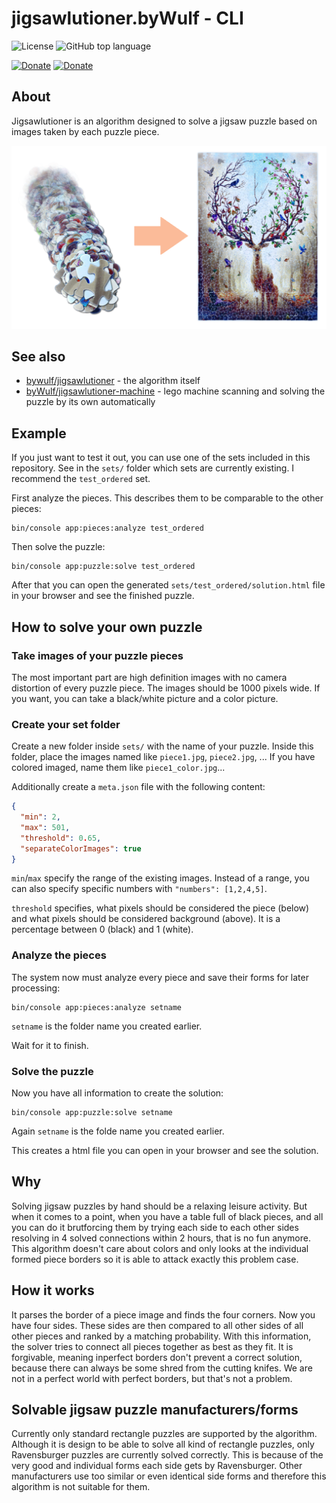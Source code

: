# jigsawlutioner.byWulf - CLI
![License](https://img.shields.io/github/license/bywulf/jigsawlutioner-cli?style=flat-square&color=yellow)
![GitHub top language](https://img.shields.io/github/languages/top/bywulf/jigsawlutioner-cli?style=flat-square)

[![Donate](https://img.shields.io/badge/PayPal-donate-informational?style=flat-square&logo=paypal)](https://www.paypal.com/donate/?hosted_button_id=QGSRL3B9BN7BW)
[![Donate](https://img.shields.io/badge/Buy%20me%20a%20coffee-donate-informational?style=flat-square&logo=buy-me-a-coffee&color=c2944f)](https://www.buymeacoffee.com/bywulf)

## About
Jigsawlutioner is an algorithm designed to solve a jigsaw puzzle based on images taken by each puzzle piece.

![Transforming single pieces into solved puzzle](doc/solution_mockup.png)

## See also
* [bywulf/jigsawlutioner](https://github.com/byWulf/jigsawlutioner) - the algorithm itself
* [byWulf/jigsawlutioner-machine](https://github.com/byWulf/jigsawlutioner-machine) - lego machine scanning and solving the puzzle by its own automatically

## Example
If you just want to test it out, you can use one of the sets included in this repository. See in the `sets/` folder which sets are currently existing. I recommend the `test_ordered` set.

First analyze the pieces. This describes them to be comparable to the other pieces:
```shell
bin/console app:pieces:analyze test_ordered
```

Then solve the puzzle:
```shell
bin/console app:puzzle:solve test_ordered
```

After that you can open the generated `sets/test_ordered/solution.html` file in your browser and see the finished puzzle.

## How to solve your own puzzle
### Take images of your puzzle pieces
The most important part are high definition images with no camera distortion of every puzzle piece. The images should be 1000 pixels wide. If you want, you can take a black/white picture and a color picture. 

### Create your set folder
Create a new folder inside `sets/` with the name of your puzzle. Inside this folder, place the images named like `piece1.jpg`, `piece2.jpg`, ... If you have colored imaged, name them like `piece1_color.jpg`...

Additionally create a `meta.json` file with the following content:
```json
{
  "min": 2,
  "max": 501,
  "threshold": 0.65,
  "separateColorImages": true
}
```
`min`/`max` specify the range of the existing images. Instead of a range, you can also specify specific numbers with `"numbers": [1,2,4,5]`.

`threshold` specifies, what pixels should be considered the piece (below) and what pixels should be considered background (above). It is a percentage between 0 (black) and 1 (white).

### Analyze the pieces
The system now must analyze every piece and save their forms for later processing:
```shell
bin/console app:pieces:analyze setname
```
`setname` is the folder name you created earlier. 

Wait for it to finish.

### Solve the puzzle
Now you have all information to create the solution:
```shell
bin/console app:puzzle:solve setname
```
Again `setname` is the folde name you created earlier. 

This creates a html file you can open in your browser and see the solution.

## Why
Solving jigsaw puzzles by hand should be a relaxing leisure activity. But when it comes to a point, when you have a table full of black pieces, and all you can do it brutforcing them by trying each side to each other sides resolving in 4 solved connections within 2 hours, that is no fun anymore. This algorithm doesn't care about colors and only looks at the individual formed piece borders so it is able to attack exactly this problem case.

## How it works
It parses the border of a piece image and finds the four corners. Now you have four sides. These sides are then compared to all other sides of all other pieces and ranked by a matching probability. With this information, the solver tries to connect all pieces together as best as they fit. It is forgivable, meaning inperfect borders don't prevent a correct solution, because there can always be some shred from the cutting knifes. We are not in a perfect world with perfect borders, but that's not a problem.

## Solvable jigsaw puzzle manufacturers/forms
Currently only standard rectangle puzzles are supported by the algorithm. Although it is design to be able to solve all kind of rectangle puzzles, only Ravensburger puzzles are currently solved correctly. This is because of the very good and individual forms each side gets by Ravensburger. Other manufacturers use too similar or even identical side forms and therefore this algorithm is not suitable for them.
